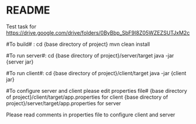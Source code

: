 # README #

Test task for
https://drive.google.com/drive/folders/0ByBbp_SbF9I8Z05WZEZSUTJxM2c

#To build# :
cd {base directory of project}
mvn clean install

#To run server#:
cd {base directory of project}/server/target
java -jar {server jar}

#To run client#:
cd {base directory of project}/client/target
java -jar {client jar}

#To configure server and client please edit properties file#
{base directory of project}/client/target/app.properties  for client
{base directory of project}/server/target/app.properties  for server

Please read comments in properties file to configure client and server